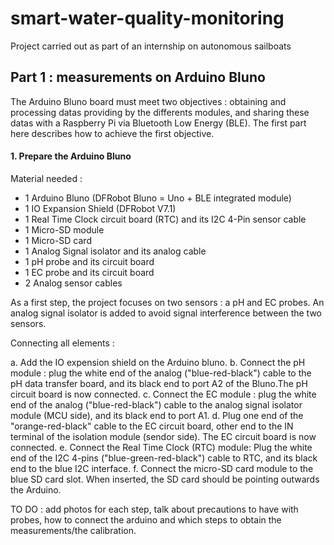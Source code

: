 # smart-water-quality-monitoring
Project carried out as part of an internship on autonomous sailboats

## Part 1 : measurements on Arduino Bluno

The Arduino Bluno board must meet two objectives : obtaining and processing datas providing by the differents modules, and sharing these datas with a Raspberry Pi via Bluetooth Low Energy (BLE). The first part here describes how to achieve the first objective.

#### 1. Prepare the Arduino Bluno

Material needed :
* 1 Arduino Bluno (DFRobot Bluno = Uno + BLE integrated module)
* 1 IO Expansion Shield (DFRobot V7.1)
* 1 Real Time Clock circuit board (RTC) and its I2C 4-Pin sensor cable
* 1 Micro-SD module
* 1 Micro-SD card
* 1 Analog Signal isolator and its analog cable
* 1 pH probe and its circuit board
* 1 EC probe and its circuit board
* 2 Analog sensor cables

As a first step, the project focuses on two sensors : a pH and EC probes. An analog signal isolator is added to avoid signal interference between the two sensors.

Connecting all elements :

a. Add the IO expension shield on the Arduino bluno.
b. Connect the pH module : plug the white end of the analog ("blue-red-black") cable to the pH data transfer board, and its black end to port A2 of the Bluno.The pH circuit board is now connected.
c. Connect the EC module : plug the white end of the analog ("blue-red-black") cable to the analog signal isolator module (MCU side), and its black end to port A1.
d. Plug one end of the "orange-red-black" cable to the EC circuit board, other end to the IN terminal of the isolation module (sendor side). The EC circuit board is now connected.
e. Connect the Real Time Clock (RTC) module: Plug the white end of the I2C 4-pins ("blue-green-red-black") cable to RTC, and its black end to the blue I2C interface.
f. Connect the micro-SD card module to the blue SD card slot. When inserted, the SD card should be pointing outwards the Arduino.

TO DO : add photos for each step, talk about precautions to have with probes, how to connect the arduino and which steps to obtain the measurements/the calibration.








